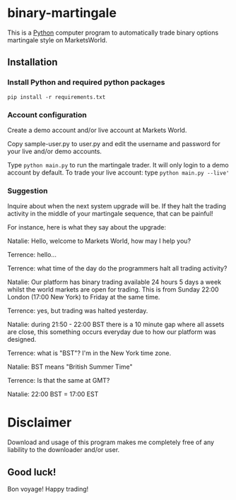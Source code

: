 binary-martingale
=================

This is a [Python](http://www.python.org) computer program to automatically trade binary options martingale style on  MarketsWorld.

## Installation

### Install Python and required python packages

    pip install -r requirements.txt

### Account configuration

Create a demo account and/or live account at Markets World.

Copy sample-user.py to user.py and edit the username and password for
your live and/or demo accounts.

Type `python main.py` to run the martingale trader. It will only login
to a demo account by default. To trade your live account: type `python
main.py --live'`


### Suggestion

Inquire about when the next system upgrade will be. If they halt the
trading activity in the middle of your martingale sequence, that can
be painful!

For instance, here is what they say about the upgrade:

Natalie: Hello, welcome to Markets World, how may I help you?

Terrence: hello...

Terrence: what time of the day do the programmers halt all trading activity?

Natalie: Our platform has binary trading available 24 hours 5 days a week whilst the world markets are open for trading. This is from Sunday 22:00 London (17:00 New York) to Friday at the same time.

Terrence: yes, but trading was halted yesterday.

Natalie: during 21:50 - 22:00 BST there is a 10 minute gap where all assets are close, this something occurs everyday due to how our platform was designed.

Terrence: what is "BST"? I'm in the New York time zone.

Natalie: BST means "British Summer Time"

Terrence: Is that the same at GMT?

Natalie: 22:00 BST = 17:00 EST

# Disclaimer

Download and usage of this program makes me completely free of any liability to the downloader and/or user.

## Good luck!

Bon voyage! Happy trading!
